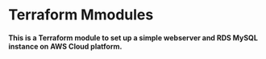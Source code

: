 # Terraform Mmodules

#### This is a Terraform module to set up a simple webserver and RDS MySQL instance on AWS Cloud platform.

